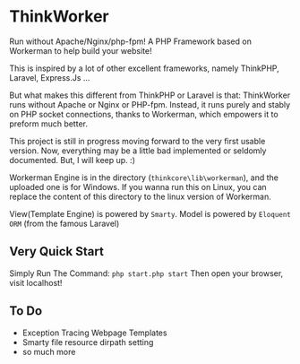 # ThinkWorker
Run without Apache/Nginx/php-fpm! A PHP Framework based on Workerman to help build your website!

This is inspired by a lot of other excellent frameworks, namely ThinkPHP, Laravel, Express.Js ... 

But what makes this different from ThinkPHP or Laravel is that: ThinkWorker runs without Apache or Nginx or PHP-fpm. Instead, it runs purely and stably on PHP socket connections, thanks to Workerman, which empowers it to preform much better.

This project is still in progress moving forward to the very first usable version. Now, everything may be a little bad implemented or seldomly documented. But, I will keep up. :)

Workerman Engine is in the directory (`thinkcore\lib\workerman`), and the uploaded one is for Windows. If you wanna run this on Linux, you can replace the content of this directory to the linux version of Workerman.

View(Template Engine) is powered by `Smarty`.
Model is powered by `Eloquent ORM` (from the famous Laravel)

## Very Quick Start
Simply Run The Command: `php start.php start`
Then open your browser, visit localhost!

## To Do
- Exception Tracing Webpage Templates
- Smarty file resource dirpath setting
- so much more
